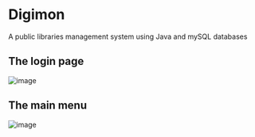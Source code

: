 # Digimon
A public libraries management system using Java and mySQL databases<br/>
## The login page
![image](https://user-images.githubusercontent.com/112650080/213618397-9036a494-8fa6-46fe-9806-f174635fdc12.png)
## The main menu
![image](https://user-images.githubusercontent.com/112650080/213618488-79f213e3-be83-4e26-b91b-77b905a7ca15.png)



